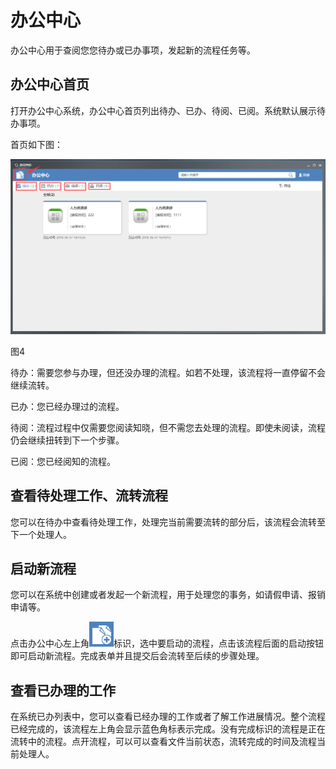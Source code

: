 # 办公中心

办公中心用于查阅您您待办或已办事项，发起新的流程任务等。

## 办公中心首页

打开办公中心系统，办公中心首页列出待办、已办、待阅、已阅。系统默认展示待办事项。

首页如下图：

![](../.gitbook/assets/0%20%281%29.png)

图4

待办：需要您参与办理，但还没办理的流程。如若不处理，该流程将一直停留不会继续流转。

已办：您已经办理过的流程。

待阅：流程过程中仅需要您阅读知晓，但不需您去处理的流程。即使未阅读，流程仍会继续扭转到下一个步骤。

已阅：您已经阅知的流程。

## 查看待处理工作、流转流程

您可以在待办中查看待处理工作，处理完当前需要流转的部分后，该流程会流转至下一个处理人。

## 启动新流程

您可以在系统中创建或者发起一个新流程，用于处理您的事务，如请假申请、报销申请等。

点击办公中心左上角![](../.gitbook/assets/1%20%289%29.png)标识，选中要启动的流程，点击该流程后面的启动按钮即可启动新流程。完成表单并且提交后会流转至后续的步骤处理。

## 查看已办理的工作

在系统已办列表中，您可以查看已经办理的工作或者了解工作进展情况。整个流程已经完成的，该流程左上角会显示蓝色角标表示完成。没有完成标识的流程是正在流转中的流程。点开流程，可以可以查看文件当前状态，流转完成的时间及流程当前处理人。


